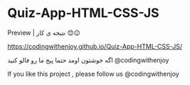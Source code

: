# Quiz-App-HTML-CSS-JS
Preview | نتیجه ی کار 😊😉

https://codingwithenjoy.github.io/Quiz-App-HTML-CSS-JS/

اگه خوشتون اومد حتما پیج ما رو فالو کنید
@codingwithenjoy

If you like this project , please follow us
@codingwithenjoy

